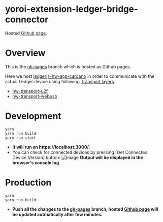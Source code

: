 # yoroi-extension-ledger-bridge-connector
Hosted [Github page](https://emurgo.github.io/yoroi-extension-ledger-bridge/).

# Overview
This is the [gh-pages](https://github.com/Emurgo/yoroi-extension-ledger-bridge/tree/gh-pages) branch which is hosted as Github pages.

Here we host [ledgerjs-hw-app-cardano](https://www.npmjs.com/package/@cardano-foundation/ledgerjs-hw-app-cardano) in order to communicate with the actual Ledger device using following [Transport layers](https://github.com/LedgerHQ/ledgerjs#ledgerhqhw-transport-).
- [hw-transport-u2f](https://www.npmjs.com/package/@ledgerhq/hw-transport-u2f)
- [hw-transport-webusb](https://www.npmjs.com/package/@ledgerhq/hw-transport-webusb)

# Development

```
yarn
yarn run build
yarn run start
```

* **It will run on https://localhost:3000/**.
* You can check for connected devices by pressing [Get Connected Device Version] button:
![image](https://user-images.githubusercontent.com/19986226/56442802-f7495580-632c-11e9-9bdf-aea7b2458712.png)
**Output will be displayed in the browser's console log**.

# Production

```
yarn
yarn run build
```

* **Push all the changes to the [gh-pages](https://github.com/Emurgo/yoroi-extension-ledger-bridge/tree/gh-pages) branch, hosted [Github page](https://emurgo.github.io/yoroi-extension-ledger-bridge/) will be updated autmatically after few minutes.**